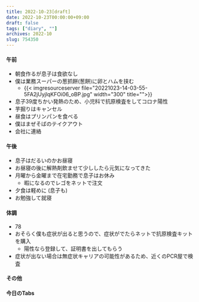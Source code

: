 ```yaml
---
title: 2022-10-23[draft]
date: 2022-10-23T00:00:00+09:00
draft: false
tags: ["diary", ""]
archives: 2022-10
slug: 754350
---
```

#### 午前
- 朝食作るが息子は食欲なし
- 僕は業務スーパーの葱抓餅(葱餅)に卵とハムを挟む
  - {{< imgresourceserver file="20221023-14-03-55-5FA2jUyjlqKFOi06_oBP.jpg" width="300" title="">}}
- 息子39度ちかい発熱のため、小児科で抗原検査をしてコロナ陽性
- 芋掘りはキャンセル
- 昼食はプリンパンを食べる
- 僕はまぜそばのテイクアウト
- 会社に連絡
#### 午後
- 息子はだるいのかお昼寝
- お昼寝の後に解熱剤飲ませて少ししたら元気になってきた
- 月曜から金曜まで在宅勤務で息子はお休み
  - 暇になるのでレゴをネットで注文
- 夕食は軽めに (息子も)
- お勉強して就寝
#### 体調
- 78
- おそらく僕も症状が出ると思うので、症状がでたらネットで抗原検査キットを購入
  - 陽性なら登録して、証明書を出してもらう
- 症状が出ない場合は無症状キャリアの可能性があるため、近くのPCR屋で検査
#### その他
#### 今日のTabs